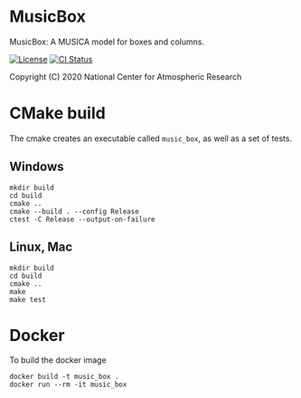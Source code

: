 
MusicBox
========

MusicBox: A MUSICA model for boxes and columns.

[![License](https://img.shields.io/github/license/NCAR/music-box.svg)](https://github.com/NCAR/music-box/blob/main/LICENSE)
[![CI Status](https://github.com/NCAR/music-box/actions/workflows/test.yml/badge.svg)](https://github.com/NCAR/music-box/actions/workflows/test.yml)

Copyright (C) 2020 National Center for Atmospheric Research

# CMake build

The cmake creates an executable called `music_box`, as well as a set of tests.

## Windows

```
mkdir build
cd build
cmake ..
cmake --build . --config Release
ctest -C Release --output-on-failure
```

## Linux, Mac

```
mkdir build
cd build
cmake ..
make
make test
```

# Docker

To build the docker image

```
docker build -t music_box .
docker run --rm -it music_box
```
